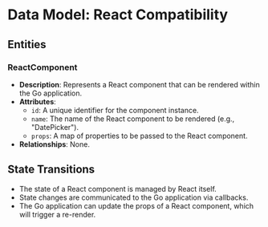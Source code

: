 # Data Model: React Compatibility

## Entities

### ReactComponent
- **Description**: Represents a React component that can be rendered within the Go application.
- **Attributes**:
  - `id`: A unique identifier for the component instance.
  - `name`: The name of the React component to be rendered (e.g., "DatePicker").
  - `props`: A map of properties to be passed to the React component.
- **Relationships**: None.

## State Transitions
- The state of a React component is managed by React itself.
- State changes are communicated to the Go application via callbacks.
- The Go application can update the props of a React component, which will trigger a re-render.
